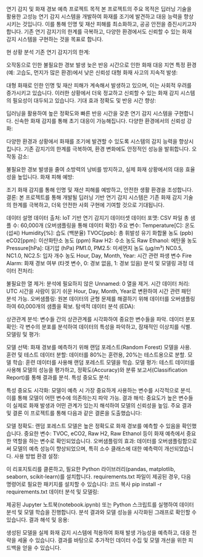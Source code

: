연기 감지 및 화재 경보 예측
프로젝트 목적
본 프로젝트의 주요 목적은 딥러닝 기술을 활용한 고성능 연기 감지 시스템을 개발하여 화재를 조기에 발견하고 대응 능력을 향상시키는 것입니다. 이를 통해 인명 및 재산 피해를 최소화하고, 공공 안전을 증진시키고자 합니다. 기존 연기 감지기의 한계를 극복하고, 다양한 환경에서도 신뢰할 수 있는 화재 감지 시스템을 구현하는 것을 목표로 합니다.

현 상황 분석
기존 연기 감지기의 한계:

오작동으로 인한 불필요한 경보 발생
늦은 반응 시간으로 인한 화재 대응 지연
특정 환경(예: 고습도, 먼지가 많은 환경)에서 낮은 신뢰성
대형 화재 사고의 지속적 발생:

대형 화재로 인한 인명 및 재산 피해가 계속해서 발생하고 있으며, 이는 사회적 우려를 증가시키고 있습니다.
이러한 상황에서 더욱 정교하고 신뢰할 수 있는 화재 감지 시스템의 필요성이 대두되고 있습니다.
기대 효과
정확도 및 반응 시간 향상:

딥러닝을 활용하여 높은 정확도와 빠른 반응 시간을 갖춘 연기 감지 시스템을 구현합니다.
신속한 화재 감지를 통해 초기 대응이 가능해집니다.
다양한 환경에서의 신뢰성 강화:

다양한 환경과 상황에서 화재를 조기에 발견할 수 있도록 시스템의 감지 능력을 향상시킵니다.
기존 감지기의 한계를 극복하여, 환경 변화에도 안정적인 성능을 발휘합니다.
오작동 감소:

불필요한 경보 발생을 줄여 소방력의 낭비를 방지하고, 실제 화재 상황에서의 대응 효율성을 높입니다.
화재 피해 예방:

조기 화재 감지를 통해 인명 및 재산 피해를 예방하고, 안전한 생활 환경을 조성합니다.
결론: 본 프로젝트를 통해 개발될 딥러닝 기반 연기 감지 시스템은 기존 화재 감지 기술의 한계를 극복하고, 더욱 안전한 사회 구현에 기여할 것으로 기대됩니다.

데이터 설명
데이터 출처: IoT 기반 연기 감지기 데이터셋
데이터 포맷: CSV 파일
총 샘플 수: 60,000개 (오버샘플링을 통해 데이터 확장)
주요 변수:
Temperature[C]: 온도 (섭씨)
Humidity[%]: 습도 (백분율)
TVOC[ppb]: 총 휘발성 유기 화합물 농도 (ppb)
eCO2[ppm]: 이산화탄소 농도 (ppm)
Raw H2: 수소 농도
Raw Ethanol: 에탄올 농도
Pressure[hPa]: 대기압 (hPa)
PM1.0, PM2.5: 미세먼지 농도 (μg/m³)
NC0.5, NC1.0, NC2.5: 입자 개수 농도
Hour, Day, Month, Year: 시간 관련 파생 변수
Fire Alarm: 화재 경보 여부 (타겟 변수, 0: 경보 없음, 1: 경보 있음)
분석 및 모델링 과정
데이터 전처리:

불필요한 열 제거: 분석에 필요하지 않은 Unnamed: 0 열을 제거.
시간 데이터 처리: UTC 시간을 사람이 읽기 쉬운 Hour, Day, Month, Year로 변환하여 시간 관련 패턴 분석 가능.
오버샘플링: 원본 데이터의 균형 문제를 해결하기 위해 데이터를 오버샘플링하여 60,000개의 샘플을 확보.
탐색적 데이터 분석 (EDA):

상관관계 분석: 변수들 간의 상관관계를 시각화하여 중요한 변수들을 파악.
데이터 분포 확인: 각 변수의 분포를 분석하여 데이터의 특성을 파악하고, 잠재적인 이상치를 식별.
모델링 및 평가:

모델 선택: 화재 경보를 예측하기 위해 랜덤 포레스트(Random Forest) 모델을 사용.
훈련 및 테스트 데이터 분할: 데이터를 80%는 훈련용, 20%는 테스트용으로 분할.
모델 학습: 훈련 데이터를 사용해 랜덤 포레스트 모델을 학습.
모델 평가: 테스트 데이터를 사용해 모델의 성능을 평가하고, 정확도(Accuracy)와 분류 보고서(Classification Report)를 통해 결과를 분석.
특성 중요도 분석:

특성 중요도 시각화: 모델이 예측 시 가장 중요하게 사용하는 변수를 시각적으로 분석. 이를 통해 모델이 어떤 변수에 의존하는지 파악 가능.
결과 해석: 중요도가 높은 변수들이 실제로 화재 발생과 어떤 관계가 있는지 해석하여 모델의 신뢰성을 높임.
주요 결과 및 결론
이 프로젝트를 통해 다음과 같은 결론을 도출했습니다:

모델 정확도: 랜덤 포레스트 모델은 높은 정확도로 화재 경보를 예측할 수 있음을 확인했습니다.
중요한 변수: TVOC, eCO2, Raw H2, Raw Ethanol 등이 화재 예측에서 중요한 역할을 하는 변수로 확인되었습니다.
오버샘플링의 효과: 데이터를 오버샘플링함으로써 모델의 예측 성능이 향상되었으며, 특히 소수 클래스에 대한 예측력이 개선되었습니다.
사용 방법
환경 설정:

이 리포지토리를 클론하고, 필요한 Python 라이브러리(pandas, matplotlib, seaborn, scikit-learn)를 설치합니다.
requirements.txt 파일이 제공된 경우, 다음 명령어로 필요한 패키지를 설치할 수 있습니다:
코드 복사
pip install -r requirements.txt
데이터 분석 및 모델링:

제공된 Jupyter 노트북(notebook.ipynb) 또는 Python 스크립트를 실행하여 데이터 분석 및 모델 학습을 진행합니다.
분석 결과와 모델 성능을 시각화된 그래프로 확인할 수 있습니다.
결과 해석 및 응용:

생성된 모델을 실제 화재 감지 시스템에 적용하여 화재 발생 가능성을 예측하고, 대응 전략을 세울 수 있습니다.
결과를 바탕으로 추가적인 데이터 수집 및 모델 개선을 위한 피드백을 얻을 수 있습니다.

